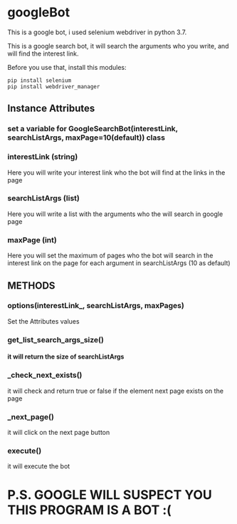 # googleBot
This is a google bot, i used selenium webdriver in python 3.7.

This is a google search bot, it will search the arguments who you write, and will find the interest link.

Before you use that, install this modules:
```
pip install selenium
pip install webdriver_manager
```

## Instance Attributes

### set a variable for GoogleSearchBot(interestLink, searchListArgs, maxPage=10(default)) class

### interestLink (string)
 Here you will write your interest link who the bot will find at the links in the page

### searchListArgs (list)
 Here you will write a list with the arguments who the will search in google page

### maxPage (int)
 Here you will set the maximum of pages who the bot will search in the interest link on the page for each argument in searchListArgs (10 as default) 

## METHODS
### options(interestLink_, searchListArgs, maxPages)
 Set the Attributes values

### get_list_search_args_size()
#### it will return the size of searchListArgs

### _check_next_exists()
 it will check and return true or false if the element next page exists on the page

### _next_page()
 it will click on the next page button

### execute()
 it will execute the bot

# P.S. GOOGLE WILL SUSPECT YOU THIS PROGRAM IS A BOT :(
